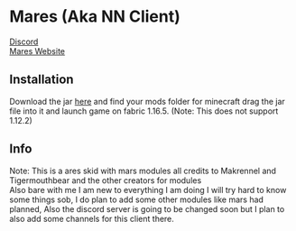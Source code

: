 # Mares (Aka NN Client)
[Discord](https://discord.gg/n7JWjWFr9e) \
[Mares Website](https://xjmi.github.io/Mares/)

## Installation
Download the jar [here](https://commingsoon) and find your mods folder for minecraft drag the jar file into it and launch game on fabric 1.16.5. (Note: This does not support 1.12.2)

## Info
Note: This is a ares skid with mars modules all credits to Makrennel and Tigermouthbear and the other creators for modules
\
Also bare with me I am new to everything I  am doing I will try hard to know some things sob, I do plan to add some other modules like mars had planned, Also the discord server is going to be changed soon but I plan to also add some channels for this client there.
